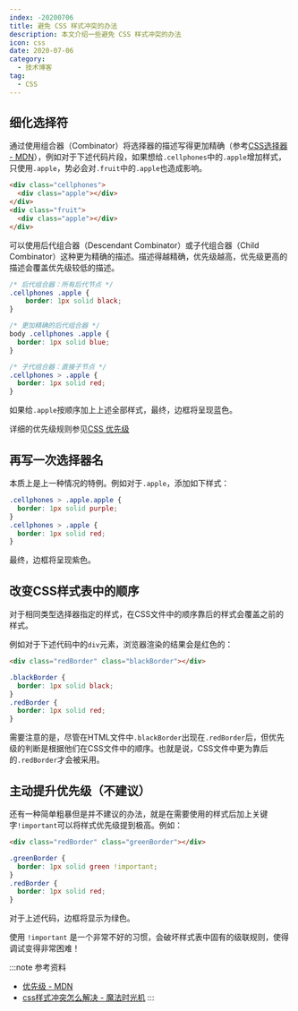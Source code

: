 ```yaml
---
index: -20200706
title: 避免 CSS 样式冲突的办法
description: 本文介绍一些避免 CSS 样式冲突的办法
icon: css
date: 2020-07-06
category:
  - 技术博客
tag:
  - CSS
---
```



## 细化选择符

通过使用组合器（Combinator）将选择器的描述写得更加精确（参考[CSS选择器 - MDN](https://developer.mozilla.org/zh-CN/docs/Web/CSS/CSS_Selectors)），例如对于下述代码片段，如果想给`.cellphones`中的`.apple`增加样式，只使用`.apple`，势必会对`.fruit`中的`.apple`也造成影响。

```html
<div class="cellphones">
  <div class="apple"></div>
</div>
<div class="fruit">
  <div class="apple"></div>
</div>
```

可以使用后代组合器（Descendant Combinator）或子代组合器（Child Combinator）这种更为精确的描述。描述得越精确，优先级越高，优先级更高的描述会覆盖优先级较低的描述。

```css
/* 后代组合器：所有后代节点 */
.cellphones .apple {
	border: 1px solid black;
}

/* 更加精确的后代组合器 */
body .cellphones .apple {
  border: 1px solid blue;
}

/* 子代组合器：直接子节点 */
.cellphones > .apple {
  border: 1px solid red;
}
```

如果给`.apple`按顺序加上上述全部样式，最终，边框将呈现蓝色。

详细的优先级规则参见[CSS 优先级](https://developer.mozilla.org/zh-CN/docs/Web/CSS/Specificity)

## 再写一次选择器名

本质上是上一种情况的特例。例如对于`.apple`，添加如下样式：

```css
.cellphones > .apple.apple {
  border: 1px solid purple;
}
.cellphones > .apple {
  border: 1px solid red;
}
```

最终，边框将呈现紫色。

## 改变CSS样式表中的顺序

对于相同类型选择器指定的样式，在CSS文件中的顺序靠后的样式会覆盖之前的样式。

例如对于下述代码中的`div`元素，浏览器渲染的结果会是红色的：

```html
<div class="redBorder" class="blackBorder"></div>
```

```css
.blackBorder {
  border: 1px solid black;
}
.redBorder {
  border: 1px solid red;
}
```

需要注意的是，尽管在HTML文件中`.blackBorder`出现在`.redBorder`后，但优先级的判断是根据他们在CSS文件中的顺序。也就是说，CSS文件中更为靠后的`.redBorder`才会被采用。

## 主动提升优先级（不建议）

还有一种简单粗暴但是并不建议的办法，就是在需要使用的样式后加上关键字`!important`可以将样式优先级提到极高。例如：

```html
<div class="redBorder" class="greenBorder"></div>
```

```css
.greenBorder {
  border: 1px solid green !important;
}
.redBorder {
  border: 1px solid red;
}
```

对于上述代码，边框将显示为绿色。

使用 `!important` 是一个非常不好的习惯，会破坏样式表中固有的级联规则，使得调试变得非常困难！



:::note 参考资料
- [优先级 - MDN](https://developer.mozilla.org/zh-CN/docs/Web/CSS/Specificity)
- [css样式冲突怎么解决 - 魔法时光机](http://www.517php.com/html/1.html)
:::